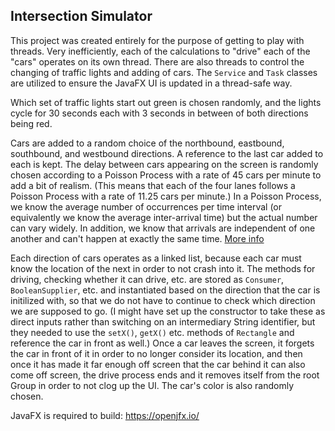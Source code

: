 ## Intersection Simulator

This project was created entirely for the purpose of getting to play with threads. Very inefficiently, each of the calculations to "drive" each of the "cars" operates on its own thread. There are also threads to control the changing of traffic lights and adding of cars. The `Service` and `Task` classes are utilized to ensure the JavaFX UI is updated in a thread-safe way.

Which set of traffic lights start out green is chosen randomly, and the lights cycle for 30 seconds each with 3 seconds in between of both directions being red.

Cars are added to a random choice of the northbound, eastbound, southbound, and westbound directions. A reference to the last car added to each is kept. The delay between cars appearing on the screen is randomly chosen according to a Poisson Process with a rate of 45 cars per minute to add a bit of realism. (This means that each of the four lanes follows a Poisson Process with a rate of 11.25 cars per minute.) In a Poisson Process, we know the average number of occurrences per time interval (or equivalently we know the average inter-arrival time) but the actual number can vary widely. In addition, we know that arrivals are independent of one another and can't happen at exactly the same time. [More info](https://towardsdatascience.com/the-poisson-distribution-and-poisson-process-explained-4e2cb17d459#:~:text=A%20Poisson%20Process%20is%20a,time%20between%20events%20is%20memoryless)

Each direction of cars operates as a linked list, because each car must know the location of the next in order to not crash into it. The methods for driving, checking whether it can drive, etc. are stored as `Consumer`, `BooleanSupplier`, etc. and instantiated based on the direction that the car is initilized with, so that we do not have to continue to check which direction we are supposed to go. (I might have set up the constructor to take these as direct inputs rather than switching on an intermediary String identifier, but they needed to use the `setX()`, `getX()` etc. methods of `Rectangle` and reference the car in front as well.) Once a car leaves the screen, it forgets the car in front of it in order to no longer consider its location, and then once it has made it far enough off screen that the car behind it can also come off screen, the drive process ends and it removes itself from the root Group in order to not clog up the UI. The car's color is also randomly chosen.

JavaFX is required to build: https://openjfx.io/
